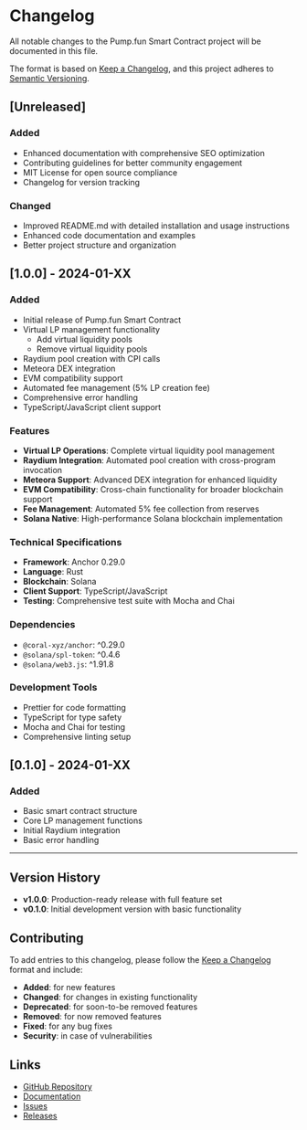 # Changelog

All notable changes to the Pump.fun Smart Contract project will be documented in this file.

The format is based on [Keep a Changelog](https://keepachangelog.com/en/1.0.0/),
and this project adheres to [Semantic Versioning](https://semver.org/spec/v2.0.0.html).

## [Unreleased]

### Added
- Enhanced documentation with comprehensive SEO optimization
- Contributing guidelines for better community engagement
- MIT License for open source compliance
- Changelog for version tracking

### Changed
- Improved README.md with detailed installation and usage instructions
- Enhanced code documentation and examples
- Better project structure and organization

## [1.0.0] - 2024-01-XX

### Added
- Initial release of Pump.fun Smart Contract
- Virtual LP management functionality
  - Add virtual liquidity pools
  - Remove virtual liquidity pools
- Raydium pool creation with CPI calls
- Meteora DEX integration
- EVM compatibility support
- Automated fee management (5% LP creation fee)
- Comprehensive error handling
- TypeScript/JavaScript client support

### Features
- **Virtual LP Operations**: Complete virtual liquidity pool management
- **Raydium Integration**: Automated pool creation with cross-program invocation
- **Meteora Support**: Advanced DEX integration for enhanced liquidity
- **EVM Compatibility**: Cross-chain functionality for broader blockchain support
- **Fee Management**: Automated 5% fee collection from reserves
- **Solana Native**: High-performance Solana blockchain implementation

### Technical Specifications
- **Framework**: Anchor 0.29.0
- **Language**: Rust
- **Blockchain**: Solana
- **Client Support**: TypeScript/JavaScript
- **Testing**: Comprehensive test suite with Mocha and Chai

### Dependencies
- `@coral-xyz/anchor`: ^0.29.0
- `@solana/spl-token`: ^0.4.6
- `@solana/web3.js`: ^1.91.8

### Development Tools
- Prettier for code formatting
- TypeScript for type safety
- Mocha and Chai for testing
- Comprehensive linting setup

## [0.1.0] - 2024-01-XX

### Added
- Basic smart contract structure
- Core LP management functions
- Initial Raydium integration
- Basic error handling

---

## Version History

- **v1.0.0**: Production-ready release with full feature set
- **v0.1.0**: Initial development version with basic functionality

## Contributing

To add entries to this changelog, please follow the [Keep a Changelog](https://keepachangelog.com/en/1.0.0/) format and include:

- **Added**: for new features
- **Changed**: for changes in existing functionality
- **Deprecated**: for soon-to-be removed features
- **Removed**: for now removed features
- **Fixed**: for any bug fixes
- **Security**: in case of vulnerabilities

## Links

- [GitHub Repository](https://github.com/Tronzit-Veca/Pumpfun-Smart-Contract)
- [Documentation](https://github.com/Tronzit-Veca/Pumpfun-Smart-Contract#readme)
- [Issues](https://github.com/Tronzit-Veca/Pumpfun-Smart-Contract/issues)
- [Releases](https://github.com/Tronzit-Veca/Pumpfun-Smart-Contract/releases) 